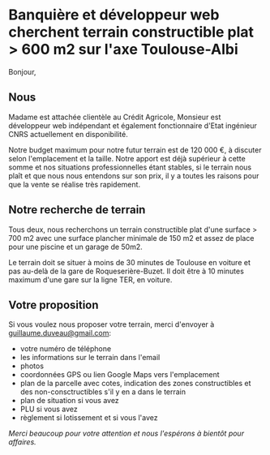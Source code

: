 # Banquière et développeur web cherchent terrain constructible plat > 600 m2 sur l'axe Toulouse-Albi

Bonjour,

## Nous

Madame est attachée clientèle au Crédit Agricole, Monsieur est développeur web indépendant et également fonctionnaire d'Etat ingénieur CNRS actuellement en disponibilité.

Notre budget maximum pour notre futur terrain est de 120 000 €, à discuter selon l'emplacement et la taille. Notre apport est déjà supérieur à cette somme et nos situations professionnelles étant stables, si le terrain nous plaît et que nous nous entendons sur son prix, il y a toutes les raisons pour que la vente se réalise très rapidement.

## Notre recherche de terrain

Tous deux, nous recherchons un terrain constructible plat d'une surface > 700 m2 avec une surface plancher minimale de 150 m2 et assez de place pour une piscine et un garage de 50m2.

Le terrain doit se situer à moins de 30 minutes de Toulouse en voiture et pas au-delà de la gare de Roqueserière-Buzet. Il doit être à 10 minutes maximum d'une gare sur la ligne TER, en voiture.

## Votre proposition

Si vous voulez nous proposer votre terrain, merci d'envoyer à [guillaume.duveau@gmail.com](mailto:guillaume.duveau@gmail.com):
- votre numéro de téléphone
- les informations sur le terrain dans l'email
- photos
- coordonnées GPS ou lien Google Maps vers l'emplacement
- plan de la parcelle avec cotes, indication des zones constructibles et des non-consctructibles s'il y en a dans le terrain
- plan de situation si vous avez
- PLU si vous avez
- règlement si lotissement et si vous l'avez

*Merci beaucoup pour votre attention et nous l'espérons à bientôt pour affaires.*
